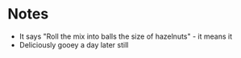 # Notes

* It says "Roll the mix into balls the size of hazelnuts" - it means it
* Deliciously gooey a day later still
